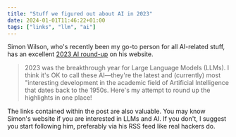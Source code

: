 ```yaml
---
title: "Stuff we figured out about AI in 2023"
date: 2024-01-01T11:46:22+01:00
tags: ["links", "llm", "ai"]
---
```

Simon Wilson, who's recently been my go-to person for all AI-related stuff, has
an excellent [2023 AI
round-up](https://simonwillison.net/2023/Dec/31/ai-in-2023/) on his website. 

> 2023 was the breakthrough year for Large Language Models (LLMs). I think it's
OK to call these AI—they're the latest and (currently) most "interesting
development in the academic field of Artificial Intelligence that dates back to
the 1950s. Here's my attempt to round up the highlights in one place!

The links contained within the post are also valuable. You may know Simon's
website if you are interested in LLMs and AI. If you don't, I suggest you start
following him, preferably via his RSS feed like real hackers do.

